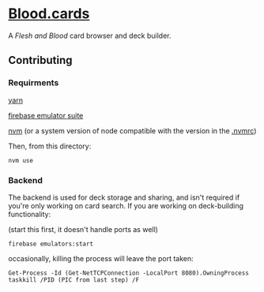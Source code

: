 # [Blood.cards](https://blood.cards)

A _Flesh and Blood_ card browser and deck builder.

## Contributing

### Requirments

[yarn](https://classic.yarnpkg.com/en/docs/install/#windows-stable)

[firebase emulator suite](https://firebase.google.com/docs/emulator-suite/install_and_configure)

[nvm](https://github.com/nvm-sh/nvm) (or a system version of node compatible with the version in the [.nvmrc](./.nvmrc))

Then, from this directory: 
```
nvm use
```

### Backend

The backend is used for deck storage and sharing, and isn't required if you're only working on card search. If you are working on deck-building functionality:

(start this first, it doesn't handle ports as well)
```
firebase emulators:start
```

occasionally, killing the process will leave the port taken:
```
Get-Process -Id (Get-NetTCPConnection -LocalPort 8080).OwningProcess
taskkill /PID (PIC from last step) /F
```
